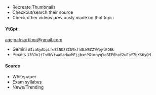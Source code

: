 - Recreate Thumbnails 
- Checkout/search their source
- Check other videos previously made on that topic

#### YtGpt
anejnahsortihor@gmail.com
- Gemini `AIzaSyAbpLfeZtNU8ZCU9kfhQLWBZZYWpylEO8k`
- Pexels `13RJn1t7nVbVtwaSaHaxMFjjbxnPXimnyqYoSEP0hoY2uEpY7bXS6yQM`



#### Source
- Whitepaper  
- Exam syllabus  
- News/Trending  